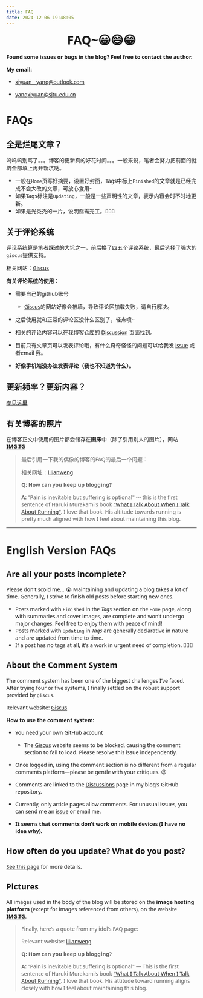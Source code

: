```yaml
---
title: FAQ
date: 2024-12-06 19:48:05
---
```


<style>
  html, body, .markdown-body {
    font-family: Georgia, sans, serif;
  }
</style>

<div class="markdown-body">
<center><p><font size=6><b>FAQ~&#128512&#128516&#128513</b></p></font></p></center>

**Found some issues or bugs in the blog? Feel free to contact the author.**

**My email:**

- [xiyuan__yang@outlook.com](mailto:xiyuan__yang@outlook.com)

- [yangxiyuan@sjtu.edu.cn](mailto:yangxiyuan@sjtu.edu.cn)

# FAQs

## 全是烂尾文章？

呜呜呜别骂了。。。博客的更新真的好花时间。。。一般来说，笔者会努力把前面的就坑全部填上再开新坑哒。

- 一般在`Home`页写好摘要，设置好封面，Tags中标上`Finished`的文章就是已经完成不会大改的文章，可放心食用~
- 如果Tags标注是`Updating`，一般是一些声明性的文章，表示内容会时不时地更新。
- 如果是光秃秃的一片，说明亟需完工。🤡🤡🤡

## 关于评论系统

评论系统算是笔者踩过的大坑之一，前后换了四五个评论系统，最后选择了强大的`giscus`提供支持。

相关网站：[Giscus](https://giscus.app/zh-CN)

**有关评论系统的使用：**

- 需要自己的github账号
  - [Giscus](https://giscus.app/zh-CN)的网站好像会被墙，导致评论区加载失败，请自行解决。

- 之后使用就和正常的评论区没什么区别了，轻点喷~
- 相关的评论内容可以在我博客仓库的 [Discussion](https://github.com/xiyuanyang-code/xiyuanyang-code.github.io/discussions) 页面找到。
- 目前只有文章页可以发表评论哦，有什么奇奇怪怪的问题可以给我发 [issue](https://github.com/xiyuanyang-code/xiyuanyang-code.github.io/issues) 或者email 我。
- **好像手机端没办法发表评论（我也不知道为什么）。**

## 更新频率？更新内容？

[参见这里](https://xiyuanyang-code.github.io/above/)

## 有关博客的照片

在博客正文中使用的图片都会储存在**图床**中（除了引用别人的图片），网站 **[IMG.TG](https://img.tg/yangxiyuan/albums)**





> 最后引用一下我的偶像的博客的FAQ的最后一个问题：
>
> 相关网址：[lilianweng](https://lilianweng.github.io/faq/)
>
> **Q: How can you keep up blogging?**
>
> **A:** "Pain is inevitable but suffering is optional" --- this is the first sentence of Haruki Murakami's book ["What I Talk About When I Talk About Running"](https://www.goodreads.com/book/show/2195464.What_I_Talk_About_When_I_Talk_About_Running). I love that book. His altitude towards running is pretty much aligned with how I feel about maintaining this blog.

<div/>







---

# English Version FAQs

## Are all your posts incomplete?

Please don't scold me… 😭 Maintaining and updating a blog takes a lot of time. Generally, I strive to finish old posts before starting new ones.

- Posts marked with `Finished` in the *Tags* section on the `Home` page, along with summaries and cover images, are complete and won't undergo major changes. Feel free to enjoy them with peace of mind!
- Posts marked with `Updating` in *Tags* are generally declarative in nature and are updated from time to time.
- If a post has no tags at all, it's a work in urgent need of completion. 🤡🤡🤡

## About the Comment System

The comment system has been one of the biggest challenges I’ve faced. After trying four or five systems, I finally settled on the robust support provided by `giscus`.

Relevant website: [Giscus](https://giscus.app/zh-CN)

**How to use the comment system:**

- You need your own GitHub account 
  - The [Giscus](https://giscus.app/) website seems to be blocked, causing the comment section to fail to load. Please resolve this issue independently.

- Once logged in, using the comment section is no different from a regular comments platform—please be gentle with your critiques. 😉
- Comments are linked to the [Discussions](https://github.com/xiyuanyang-code/xiyuanyang-code.github.io/discussions) page in my blog's GitHub repository.
- Currently, only article pages allow comments. For unusual issues, you can send me an [issue](https://github.com/xiyuanyang-code/xiyuanyang-code.github.io/issues) or email me.
- **It seems that comments don’t work on mobile devices (I have no idea why).**

## How often do you update? What do you post?

[See this page](https://xiyuanyang-code.github.io/above/) for more details.

## Pictures

All images used in the body of the blog will be stored on the **image hosting platform** (except for images referenced from others), on the website **[IMG.TG](https://img.tg/yangxiyuan/albums)**.





> Finally, here's a quote from my idol's FAQ page:
>
> Relevant website: [lilianweng](https://lilianweng.github.io/faq/)
>
> **Q: How can you keep up blogging?**
>
> **A:** "Pain is inevitable but suffering is optional" — This is the first sentence of Haruki Murakami's book ["What I Talk About When I Talk About Running"](https://www.goodreads.com/book/show/2195464.What_I_Talk_About_When_I_Talk_About_Running). I love that book. His attitude toward running aligns closely with how I feel about maintaining this blog.
